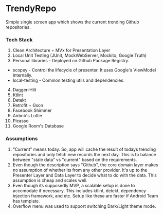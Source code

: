 # TrendyRepo
Simple single screen app which shows the current trending Github repositories.


### Tech Stack
1. Clean Architecture + MVx for Presentation Layer
2. Local Unit Testing (JUnit, MockWebServer, Mockito, Google Truth)
3. Personal libraries - Deployed on Github Package Registry.
- scopey - Control the lifecycle of presenter. It uses Google's ViewModel internally.
- local-testing - Common testing utils and dependencies.
4. Dagger-Hilt
5. Ktlint 
6. Detekt
7. Retrofit + Gson
8. Facebook Shimmer
9. Airbnb's Lottie
10. Picasso
11. Google Room's Database

### Assumptions
1. "Current" means today. So, app will cache the result of todays trending repositories and only fetch new records the next day. This is to balance between "stale data" vs "current" based on the requirements.
2. Even though the description says "Github", the core domain layer makes no assumption of whether its from any other provider. It's up to the Presenter Layer and Data Layer to decide what to do with the data. This assumption is cheap and scales well.
3. Even though its supposedly MVP, a scalable setup is done to accomodate if necessary. This includes ktlint, detekt, dependency injection framework, and etc. Setup like these are faster if Android Team has template.
4. Overflow menu was used to support switching Dark/Light theme mode.

